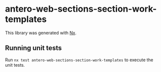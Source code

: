 # antero-web-sections-section-work-templates

This library was generated with [Nx](https://nx.dev).

## Running unit tests

Run `nx test antero-web-sections-section-work-templates` to execute the unit tests.
